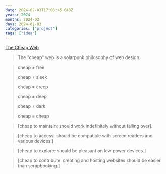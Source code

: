 ```yaml
---
date: 2024-02-03T17:08:45.643Z
years: 2024
months: 2024-02
days: 2024-02-03
categories: ["project"]
tags: ["idea"]
---
```

[The Cheap Web](https://potato.cheap)

> The "cheap" web is a solarpunk philosophy of web design.

> cheap ≠ free
>
> cheap ≠ sleek
>
> cheap ≠ creep
>
> cheap ≠ deep
>
> cheap ≠ dark
>
> cheap = cheap

> [cheap to maintain: should work indefinitely without falling over].

> [cheap to access: should be compatible with screen readers and various devices.]

> [cheap to explore: should be pleasant on low power devices.]

> [cheap to contribute: creating and hosting websites should be easier than scrapbooking.]
